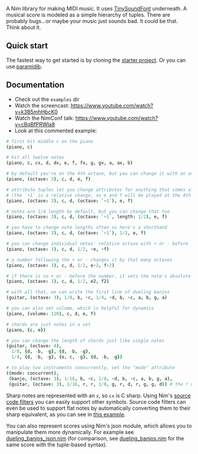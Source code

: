 A Nim library for making MIDI music. It uses [TinySoundFont](https://github.com/schellingb/TinySoundFont) underneath. A musical score is modeled as a simple hierarchy of tuples. There are probably bugs...or maybe your music just sounds bad. It could be that. Think about it.

## Quick start

The fastest way to get started is by cloning the [starter project](https://github.com/paranim/paramidi_starter).
Or you can use [paramidib](https://pietroppeter.github.io/paramidib/).

## Documentation

* Check out the `examples` dir
* Watch the screencast: https://www.youtube.com/watch?v=k3B5mhHbcK0
* Watch the NimConf talk: https://www.youtube.com/watch?v=cBqBfPRWla8
* Look at this commented example:

```nim
# first hit middle c on the piano
(piano, c)

# hit all twelve notes
(piano, c, cx, d, dx, e, f, fx, g, gx, a, ax, b)

# by default you're on the 4th octave, but you can change it with an attribute tuple
(piano, (octave: 3), c, d, e, f)

# attribute tuples let you change attributes for anything that comes after it
# (the `+1` is a relative change, so e and f will be played at the 4th octave)
(piano, (octave: 3), c, d, (octave: `+1`), e, f)

# notes are 1/4 length by default, but you can change that too
(piano, (octave: 3), c, d, (octave: `+1`, length: 1/2), e, f)

# you have to change note lengths often so here's a shorthand
(piano, (octave: 3), c, d, (octave: `+1`), 1/2, e, f)

# you can change individual notes' relative octave with + or - before
(piano, (octave: 3), c, d, 1/2, +e, +f)

# a number following the + or - changes it by that many octaves
(piano, (octave: 3), c, d, 1/2, e+2, f+2)

# if there is no + or - before the number, it sets the note's absolute octave
(piano, (octave: 3), c, d, 1/2, e2, f2)

# with all that, we can write the first line of dueling banjos
(guitar, (octave: 3), 1/8, b, +c, 1/4, +d, b, +c, a, b, g, a)

# you can also set volume, which is helpful for dynamics
(piano, (volume: 120), c, d, e, f)

# chords are just notes in a set
(piano, {c, e})

# you can change the length of chords just like single notes
(guitar, (octave: 4),
  1/8, {d, -b, -g}, {d, -b, -g},
  1/4, {d, -b, -g}, {e, c, -g}, {d, -b, -g})

# to play two instruments concurrently, set the "mode" attribute
((mode: concurrent),
 (banjo, (octave: 3), 1/16, b, +c, 1/8, +d, b, +c, a, b, g, a),
 (guitar, (octave: 3), 1/16, r, r, 1/8, g, r, d, r, g, g, d)) # the r means rest
```

Sharp notes are represented with an `x`, so `cx` is C sharp. Using Nim's [source code filters](https://nim-lang.org/docs/filters.html) you can easily support other symbols. Source code filters can even be used to support flat notes by automatically converting them to their sharp equivalent, as you can see in [this example](tests/test2.nim).

You can also represent scores using Nim's json module, which allows you to manipulate them more dynamically. For example see [dueling_banjos_json.nim](https://github.com/paranim/paramidi/blob/master/tests/dueling_banjos_json.nim) (for comparison, see [dueling_banjos.nim](https://github.com/paranim/paramidi/blob/master/tests/dueling_banjos.nim) for the same score with the tuple-based syntax).
